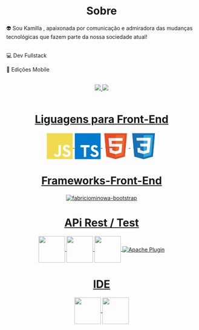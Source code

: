 <div align="left" style="display: inline_block"><br>
 
  <h1 align="center"> Sobre</h1>
  
👽 Sou Kamilla , apaixonada por comunicação e admiradora das mudanças tecnológicas
que fazem parte da nossa sociedade atual! 
<br><br>
 
💻 Dev Fullstack 
 
🎥 Edições Mobile 

  <div align="center" style="display: inline_block"><br>
 
 
<a href="https://github.com/kamilla3t">
<img height="150em" src="https://github-readme-stats.vercel.app/api?username=kamilla3t&show_icons=true&theme=tokyonight&include_all_commits=true&count_public=true"/>
 <img height="150" src="https://github-readme-stats.vercel.app/api/top-langs/?username=kamilla3t&hide_progress=true"/>
</div>
 
 
 
 
 
    
<div align="center" style="display: inline_block"><br>
<h1>Liguagens para Front-End</h1>
<img align="center" alt="fabriciominowa-Js" height="70" width="70" src="https://raw.githubusercontent.com/devicons/devicon/master/icons/javascript/javascript-plain.svg">
<img align="center" alt="fabriciominowa-Ts" height="70" width="70" src="https://raw.githubusercontent.com/devicons/devicon/master/icons/typescript/typescript-plain.svg"> 
<img align="center" alt="fabriciominowa-HTML"height="70" width="70" src="https://raw.githubusercontent.com/devicons/devicon/master/icons/html5/html5-original.svg">
<img align="center" alt="fabriciominowa-CSS" height="70" width="70" src="https://raw.githubusercontent.com/devicons/devicon/master/icons/css3/css3-original.svg">
<h1>Frameworks-Front-End</h1>
<img align="center" alt="fabriciominowa-bootstrap" height="70" width="70" src="https://cdn3.iconfinder.com/data/icons/logos-3/250/angular-512.png" />

  
<h1>APi Rest / Test</h1>
<img  align="center" height="70" width="70" src="https://cdn.jsdelivr.net/gh/devicons/devicon@latest/icons/postman/postman-original.svg" />
<img align="center" height="70" width="70" src="https://cdn.jsdelivr.net/gh/devicons/devicon@latest/icons/selenium/selenium-original.svg" />
<img align="center" height="70" width="70" src="https://cdn.jsdelivr.net/gh/devicons/devicon@latest/icons/jasmine/jasmine-original.svg" />
<img align="center" height="70" width="70" src="https://cdn.rawgit.com/clarive/cla-apache-plugin/master/public/icon/apache.svg?sanitize=true" alt="Apache Plugin" title="Apache Plugin" />
 
<h1>IDE</h1>
<img  align="center" height="70" width="70" src="https://cdn.jsdelivr.net/gh/devicons/devicon@latest/icons/vscode/vscode-original.svg" />
<img align="center" height="70" width="70" src="https://cdn.jsdelivr.net/gh/devicons/devicon@latest/icons/visualstudio/visualstudio-original.svg" />
 
 
                              
</div>
</div>
 
<br><br>
 
 
 
  <div align="center" style="display: inline_block> <br><br>
</div>

 
 
</div>

  

